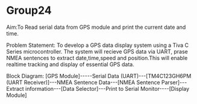 # Group24

Aim:To Read serial data from GPS module and print the current date and time.

Problem Statement: To develop a GPS data display system using a Tiva C Series microcontroller. The system will recieve GPS data via UART, prase NMEA sentences to extract date,time,speed and position.This will enable realtime tracking and display of essential GPS data.


Block Diagram:
[GPS Module]-----Serial Data (UART)---[TM4C123GH6PM (UART Receiver)]---NMEA Sentence Data---[NMEA Sentence Parser]---Extract information---[Data Selector]---Print to Serial Monitor----[Display Module]

